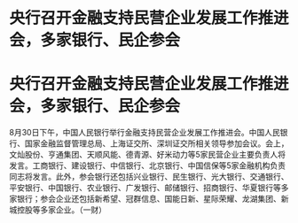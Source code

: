 # 央行召开金融支持民营企业发展工作推进会，多家银行、民企参会

# 央行召开金融支持民营企业发展工作推进会，多家银行、民企参会

8月30日下午，中国人民银行举行金融支持民营企业发展工作推进会。中国人民银行、国家金融监督管理总局、上海证交所、深圳证交所相关领导参加会议。会上，文灿股份、亨通集团、天顺风能、德青源、好米动力等5家民营企业主要负责人将发言。工商银行、建设银行、中信银行、北京银行、中国信保等5家金融机构负责同志将发言。此外，参会银行还包括兴业银行、民生银行、光大银行、交通银行、平安银行、中国银行、农业银行、广发银行、邮储银行、招商银行、华夏银行等多家银行；参会企业还包括新希望、冠群信息、国能日新、星际荣耀、龙湖集团、新城控股等多家企业。（一财）

